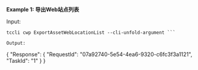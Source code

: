 **Example 1: 导出Web站点列表**



Input: 

```
tccli cwp ExportAssetWebLocationList --cli-unfold-argument ```

Output: 
```
{
    "Response": {
        "RequestId": "07a92740-5e54-4ea6-9320-c6fc3f3a1121",
        "TaskId": "1"
    }
}
```

